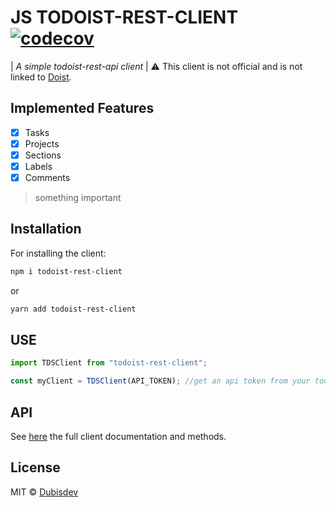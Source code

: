 # JS TODOIST-REST-CLIENT [![codecov](https://codecov.io/gh/dubisdev/todoist-rest-client/branch/master/graph/badge.svg?token=SDKUMHUC6Y)](https://codecov.io/gh/dubisdev/todoist-rest-client)

| _A simple todoist-rest-api client_
| ⚠️ This client is not official and is not linked to [Doist](https://github.com/Doist).

## Implemented Features

- [x] Tasks
- [x] Projects
- [x] Sections
- [x] Labels
- [x] Comments

> something important

## Installation

For installing the client:

```sh
npm i todoist-rest-client
```

or

```sh
yarn add todoist-rest-client
```

## USE

```js
import TDSClient from "todoist-rest-client";

const myClient = TDSClient(API_TOKEN); //get an api token from your todoist integrations page
```

## API

See [here](https://dubisdev.gitbook.io/js-todoist-rest-client/) the full client documentation and methods.

## License

MIT © [Dubisdev](https://dubis.dev)
